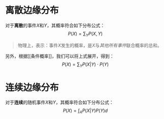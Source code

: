 # 离散边缘分布
对于**离散**的事件$X$和$Y$，其概率符合如下分布公式：
$$
P(X) = \sum_Y P(X, Y)
$$
> 物理上，表示：事件$X$发生的概率，是$X$与*其他所有事件*联合概率的总和。

另外，根据[[条件概率]]，我们可以将上式展开，得到：
$$
P(X)=\sum_Y P(X|Y) \cdot P(Y)
$$
# 连续边缘分布
对于**连续**的随机事件$X$和$Y$，其概率符合如下分布公式：
$$
P(X) = \int_A P(X|Y) P(Y) d
$$